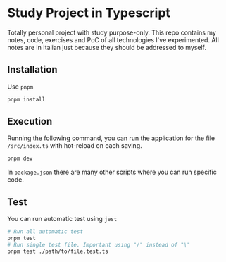 # Study Project in Typescript

Totally personal project with study purpose-only. This repo contains my notes, code, exercises and PoC of all technologies I've experimented.
All notes are in Italian just because they should be addressed to myself.

## Installation

Use `pnpm`

```Bash
pnpm install
```

## Execution

Running the following command, you can run the application for the file `/src/index.ts` with hot-reload on each saving.

```Bash
pnpm dev
```

In `package.json` there are many other scripts where you can run specific code.

## Test

You can run automatic test using `jest`

```Bash
# Run all automatic test
pnpm test
# Run single test file. Important using "/" instead of "\"
pnpm test ./path/to/file.test.ts
```

